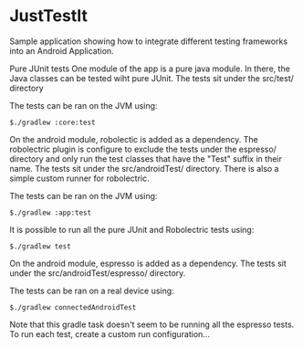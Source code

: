 JustTestIt
==========

Sample application showing how to integrate different testing frameworks into an Android Application.


Pure JUnit tests
One module of the app is a pure java module. 
In there, the Java classes can be tested wiht pure JUnit. 
The tests sit under the src/test/ directory

The tests can be ran on the JVM using: 

  `$./gradlew :core:test`

On the android module, robolectic is added as a dependency.
The robolectric plugin is configure to exclude the tests under the espresso/ directory and only run the test classes that have the "Test" suffix in their name.
The tests sit under the src/androidTest/ directory.
There is also a simple custom runner for robolectric.

The tests can be ran on the JVM using: 

  `$./gradlew :app:test`
  
It is possible to run all the pure JUnit and Robolectric tests using:

  `$./gradlew test`

On the android module, espresso is added as a dependency.
The tests sit under the src/androidTest/espresso/ directory.

The tests can be ran on a real device using: 

  `$./gradlew connectedAndroidTest`
  
Note that this gradle task doesn't seem to be running all the espresso tests. To run each test, create a custom run configuration...

